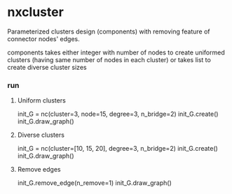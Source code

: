 # nxcluster
Parameterized clusters design (components) with removing feature of connector nodes' edges.

components takes either integer with number of nodes to create uniformed clusters (having same number of nodes in each cluster) or
takes list to create diverse cluster sizes

### run
1. Uniform clusters

    init_G = nc(cluster=3, node=15, degree=3, n_bridge=2)
    init_G.create()
    init_G.draw_graph()

2. Diverse clusters

    init_G = nc(cluster=[10, 15, 20], degree=3, n_bridge=2)
    init_G.create()
    init_G.draw_graph()

3. Remove edges

    init_G.remove_edge(n_remove=1)
    init_G.draw_graph()
